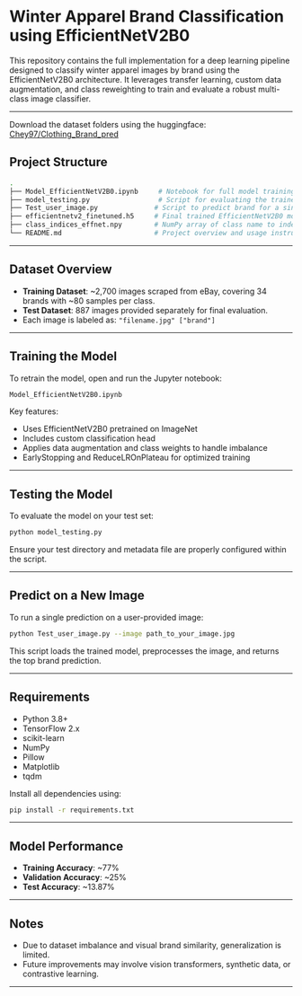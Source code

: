 # Winter Apparel Brand Classification using EfficientNetV2B0

This repository contains the full implementation for a deep learning pipeline designed to classify winter apparel images by brand using the EfficientNetV2B0 architecture. It leverages transfer learning, custom data augmentation, and class reweighting to train and evaluate a robust multi-class image classifier.

---

Download the dataset folders using the huggingface:
[Chey97/Clothing_Brand_pred](https://huggingface.co/datasets/Chey97/Clothing_Brand_pred)


## Project Structure

```bash
.
├── Model_EfficientNetV2B0.ipynb     # Notebook for full model training and experimentation
├── model_testing.py                 # Script for evaluating the trained model on test data
├── Test_user_image.py              # Script to predict brand for a single new image
├── efficientnetv2_finetuned.h5     # Final trained EfficientNetV2B0 model
├── class_indices_effnet.npy        # NumPy array of class name to index mapping
└── README.md                       # Project overview and usage instructions
````

---

## Dataset Overview

* **Training Dataset**: \~2,700 images scraped from eBay, covering 34 brands with \~80 samples per class.
* **Test Dataset**: 887 images provided separately for final evaluation.
* Each image is labeled as: `"filename.jpg" ["brand"]`

---

## Training the Model

To retrain the model, open and run the Jupyter notebook:

```bash
Model_EfficientNetV2B0.ipynb
```

Key features:

* Uses EfficientNetV2B0 pretrained on ImageNet
* Includes custom classification head
* Applies data augmentation and class weights to handle imbalance
* EarlyStopping and ReduceLROnPlateau for optimized training

---

## Testing the Model

To evaluate the model on your test set:

```bash
python model_testing.py
```

Ensure your test directory and metadata file are properly configured within the script.

---

## Predict on a New Image

To run a single prediction on a user-provided image:

```bash
python Test_user_image.py --image path_to_your_image.jpg
```

This script loads the trained model, preprocesses the image, and returns the top brand prediction.

---

## Requirements

* Python 3.8+
* TensorFlow 2.x
* scikit-learn
* NumPy
* Pillow
* Matplotlib
* tqdm

Install all dependencies using:

```bash
pip install -r requirements.txt
```

---

## Model Performance

* **Training Accuracy**: \~77%
* **Validation Accuracy**: \~25%
* **Test Accuracy**: \~13.87%

---

## Notes

* Due to dataset imbalance and visual brand similarity, generalization is limited.
* Future improvements may involve vision transformers, synthetic data, or contrastive learning.

---
